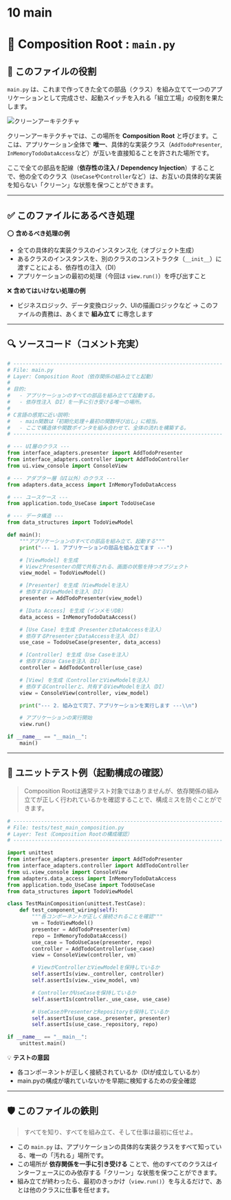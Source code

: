 # 10 main

# 🚀 Composition Root : `main.py`

## 🧭 このファイルの役割

`main.py` は、これまで作ってきた全ての部品（クラス）を組み立てて一つのアプリケーションとして完成させ、起動スイッチを入れる「組立工場」の役割を果たします。

![クリーンアーキテクチャ](https://www.notion.so../%E3%82%AF%E3%83%AA%E3%83%BC%E3%83%B3%E3%82%A2%E3%83%BC%E3%82%AD%E3%83%86%E3%82%AF%E3%83%81%E3%83%A3.png)

クリーンアーキテクチャでは、この場所を **Composition Root** と呼びます。ここは、アプリケーション全体で **唯一**、具体的な実装クラス（`AddTodoPresenter`, `InMemoryTodoDataAccess`など）が互いを直接知ることを許された場所です。

ここで全ての部品を配線（**依存性の注入 / Dependency Injection**）することで、他の全てのクラス（`UseCase`や`Controller`など）は、お互いの具体的な実装を知らない「クリーン」な状態を保つことができます。

---

## ✅ このファイルにあるべき処理

⭕️ **含めるべき処理の例**

- 全ての具体的な実装クラスのインスタンス化（オブジェクト生成）
- あるクラスのインスタンスを、別のクラスのコンストラクタ（`__init__`）に渡すことによる、依存性の注入（DI）
- アプリケーションの最初の処理（今回は `view.run()`）を呼び出すこと

❌ **含めてはいけない処理の例**

- ビジネスロジック、データ変換ロジック、UIの描画ロジックなど
→ このファイルの責務は、あくまで **組み立て** に専念します

---

## 🔍 ソースコード（コメント充実）

```python
# --------------------------------------------------------------------
# File: main.py
# Layer: Composition Root（依存関係の組み立てと起動）
#
# 目的:
#   - アプリケーションのすべての部品を組み立てて起動する。
#   - 依存性注入（DI）を一手に引き受ける唯一の場所。
#
# C言語の感覚に近い説明:
#   - main関数は「初期化処理＋最初の関数呼び出し」に相当。
#   - ここで構造体や関数ポインタを組み合わせて、全体の流れを構築する。
# --------------------------------------------------------------------

# --- UI層のクラス ---
from interface_adapters.presenter import AddTodoPresenter
from interface_adapters.controller import AddTodoController
from ui.view_console import ConsoleView

# --- アダプター層（UI以外）のクラス ---
from adapters.data_access import InMemoryTodoDataAccess

# --- ユースケース ---
from application.todo_UseCase import TodoUseCase

# --- データ構造 ---
from data_structures import TodoViewModel

def main():
    """アプリケーションのすべての部品を組み立て、起動する"""
    print("--- 1. アプリケーションの部品を組み立てます ---")

    # [ViewModel] を生成
    # ViewとPresenterの間で共有される、画面の状態を持つオブジェクト
    view_model = TodoViewModel()

    # [Presenter] を生成（ViewModelを注入）
    # 依存するViewModelを注入（DI）
    presenter = AddTodoPresenter(view_model)

    # [Data Access] を生成（インメモリDB）
    data_access = InMemoryTodoDataAccess()

    # [Use Case] を生成（PresenterとDataAccessを注入）
    # 依存するPresenterとDataAccessを注入（DI）
    use_case = TodoUseCase(presenter, data_access)

    # [Controller] を生成（Use Caseを注入）
    # 依存するUse Caseを注入（DI）
    controller = AddTodoController(use_case)

    # [View] を生成（ControllerとViewModelを注入）
    # 依存するControllerと、共有するViewModelを注入（DI）
    view = ConsoleView(controller, view_model)

    print("--- 2. 組み立て完了、アプリケーションを実行します ---\\n")

    # アプリケーションの実行開始
    view.run()

if __name__ == "__main__":
    main()

```

---

## 🧪 ユニットテスト例（起動構成の確認）

> Composition Rootは通常テスト対象ではありませんが、依存関係の組み立てが正しく行われているかを確認することで、構成ミスを防ぐことができます。
> 

```python
# --------------------------------------------------------------------
# File: tests/test_main_composition.py
# Layer: Test（Composition Rootの構成確認）
# --------------------------------------------------------------------

import unittest
from interface_adapters.presenter import AddTodoPresenter
from interface_adapters.controller import AddTodoController
from ui.view_console import ConsoleView
from adapters.data_access import InMemoryTodoDataAccess
from application.todo_UseCase import TodoUseCase
from data_structures import TodoViewModel

class TestMainComposition(unittest.TestCase):
    def test_component_wiring(self):
        """各コンポーネントが正しく接続されることを確認"""
        vm = TodoViewModel()
        presenter = AddTodoPresenter(vm)
        repo = InMemoryTodoDataAccess()
        use_case = TodoUseCase(presenter, repo)
        controller = AddTodoController(use_case)
        view = ConsoleView(controller, vm)

        # ViewがControllerとViewModelを保持しているか
        self.assertIs(view._controller, controller)
        self.assertIs(view._view_model, vm)

        # ControllerがUseCaseを保持しているか
        self.assertIs(controller._use_case, use_case)

        # UseCaseがPresenterとRepositoryを保持しているか
        self.assertIs(use_case._presenter, presenter)
        self.assertIs(use_case._repository, repo)

if __name__ == "__main__":
    unittest.main()

```

💡 **テストの意図**

- 各コンポーネントが正しく接続されているか（DIが成立しているか）
- main.pyの構成が壊れていないかを早期に検知するための安全確認

---

## 🛡 このファイルの鉄則

> すべてを知り、すべてを組み立て、そして仕事は最初に任せよ。
> 
- この `main.py` は、アプリケーションの具体的な実装クラスをすべて知っている、唯一の「汚れる」場所です。
- この場所が **依存関係を一手に引き受ける** ことで、他のすべてのクラスはインターフェースにのみ依存する「クリーン」な状態を保つことができます。
- 組み立てが終わったら、最初のきっかけ（`view.run()`）を与えるだけで、あとは他のクラスに仕事を任せます。